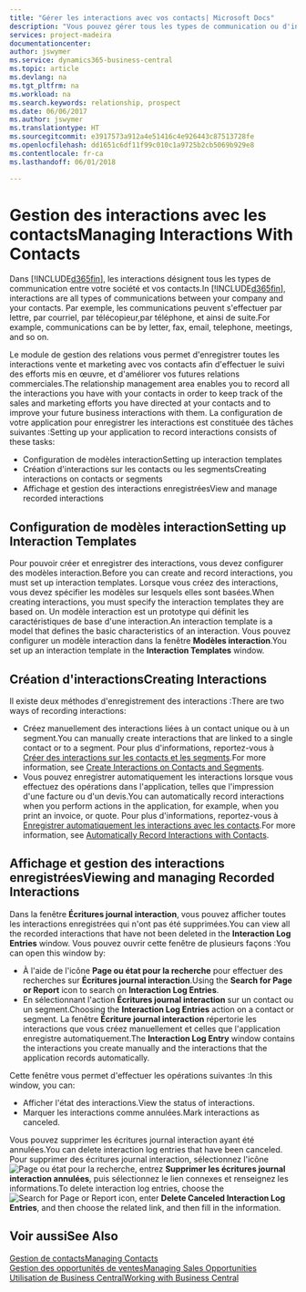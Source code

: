 ```yaml
---
title: "Gérer les interactions avec vos contacts| Microsoft Docs"
description: "Vous pouvez gérer tous les types de communication ou d'interactions entre votre compagnie et vos contacts. Par exemple, une communication par lettre, par téléphone, lors de réunions, etc."
services: project-madeira
documentationcenter: 
author: jswymer
ms.service: dynamics365-business-central
ms.topic: article
ms.devlang: na
ms.tgt_pltfrm: na
ms.workload: na
ms.search.keywords: relationship, prospect
ms.date: 06/06/2017
ms.author: jswymer
ms.translationtype: HT
ms.sourcegitcommit: e3917573a912a4e51416c4e926443c87513728fe
ms.openlocfilehash: dd1651c6df11f99c010c1a9725b2cb5069b929e8
ms.contentlocale: fr-ca
ms.lasthandoff: 06/01/2018

---
```

# <a name="managing-interactions-with-contacts"></a><span data-ttu-id="cd375-103">Gestion des interactions avec les contacts</span><span class="sxs-lookup"><span data-stu-id="cd375-103">Managing Interactions With Contacts</span></span>
<span data-ttu-id="cd375-104">Dans [!INCLUDE[d365fin](includes/d365fin_md.md)], les interactions désignent tous les types de communication entre votre société et vos contacts.</span><span class="sxs-lookup"><span data-stu-id="cd375-104">In [!INCLUDE[d365fin](includes/d365fin_md.md)], interactions are all types of communications between your company and your contacts.</span></span> <span data-ttu-id="cd375-105">Par exemple, les communications peuvent s'effectuer par lettre, par courriel, par télécopieur,par téléphone, et ainsi de suite.</span><span class="sxs-lookup"><span data-stu-id="cd375-105">For example, communications can be by letter, fax, email, telephone, meetings, and so on.</span></span>

<span data-ttu-id="cd375-106">Le module de gestion des relations vous permet d'enregistrer toutes les interactions vente et marketing avec vos contacts afin d'effectuer le suivi des efforts mis en œuvre, et d'améliorer vos futures relations commerciales.</span><span class="sxs-lookup"><span data-stu-id="cd375-106">The relationship management area enables you to record all the interactions you have with your contacts in order to keep track of the sales and marketing efforts you have directed at your contacts and to improve your future business interactions with them.</span></span> <span data-ttu-id="cd375-107">La configuration de votre application pour enregistrer les interactions est constituée des tâches suivantes :</span><span class="sxs-lookup"><span data-stu-id="cd375-107">Setting up your application to record interactions consists of these tasks:</span></span>

* <span data-ttu-id="cd375-108">Configuration de modèles interaction</span><span class="sxs-lookup"><span data-stu-id="cd375-108">Setting up interaction templates</span></span>  
* <span data-ttu-id="cd375-109">Création d'interactions sur les contacts ou les segments</span><span class="sxs-lookup"><span data-stu-id="cd375-109">Creating interactions on contacts or segments</span></span>  
* <span data-ttu-id="cd375-110">Affichage et gestion des interactions enregistrées</span><span class="sxs-lookup"><span data-stu-id="cd375-110">View and manage recorded interactions</span></span>  

##  <a name="setting-up-interaction-templates"></a><span data-ttu-id="cd375-111">Configuration de modèles interaction</span><span class="sxs-lookup"><span data-stu-id="cd375-111">Setting up Interaction Templates</span></span>
<span data-ttu-id="cd375-112">Pour pouvoir créer et enregistrer des interactions, vous devez configurer des modèles interaction.</span><span class="sxs-lookup"><span data-stu-id="cd375-112">Before you can create and record interactions, you must set up interaction templates.</span></span> <span data-ttu-id="cd375-113">Lorsque vous créez des interactions, vous devez spécifier les modèles sur lesquels elles sont basées.</span><span class="sxs-lookup"><span data-stu-id="cd375-113">When creating interactions, you must specify the interaction templates they are based on.</span></span> <span data-ttu-id="cd375-114">Un modèle interaction est un prototype qui définit les caractéristiques de base d'une interaction.</span><span class="sxs-lookup"><span data-stu-id="cd375-114">An interaction template is a model that defines the basic characteristics of an interaction.</span></span>
<span data-ttu-id="cd375-115">Vous pouvez configurer un modèle interaction dans la fenêtre **Modèles interaction**.</span><span class="sxs-lookup"><span data-stu-id="cd375-115">You set up an interaction template in the **Interaction Templates** window.</span></span>  

## <a name="creating-interactions"></a><span data-ttu-id="cd375-116">Création d'interactions</span><span class="sxs-lookup"><span data-stu-id="cd375-116">Creating Interactions</span></span>
<span data-ttu-id="cd375-117">Il existe deux méthodes d'enregistrement des interactions :</span><span class="sxs-lookup"><span data-stu-id="cd375-117">There are two ways of recording interactions:</span></span>

* <span data-ttu-id="cd375-118">Créez manuellement des interactions liées à un contact unique ou à un segment.</span><span class="sxs-lookup"><span data-stu-id="cd375-118">You can manually create interactions that are linked to a single contact or to a segment.</span></span> <span data-ttu-id="cd375-119">Pour plus d'informations, reportez-vous à [Créer des interactions sur les contacts et les segments](marketing-how-create-interactions.md).</span><span class="sxs-lookup"><span data-stu-id="cd375-119">For more information, see [Create Interactions on Contacts and Segments](marketing-how-create-interactions.md).</span></span>  
* <span data-ttu-id="cd375-120">Vous pouvez enregistrer automatiquement les interactions lorsque vous effectuez des opérations dans l'application, telles que l'impression d'une facture ou d'un devis.</span><span class="sxs-lookup"><span data-stu-id="cd375-120">You can automatically record interactions when you perform actions in the application, for example, when you print an invoice, or quote.</span></span> <span data-ttu-id="cd375-121">Pour plus d'informations, reportez-vous à [Enregistrer automatiquement les interactions avec les contacts](marketing-auto-record-interactions.md).</span><span class="sxs-lookup"><span data-stu-id="cd375-121">For more information, see [Automatically Record Interactions with Contacts](marketing-auto-record-interactions.md).</span></span>

## <a name="viewing-and-managing-recorded-interactions"></a><span data-ttu-id="cd375-122">Affichage et gestion des interactions enregistrées</span><span class="sxs-lookup"><span data-stu-id="cd375-122">Viewing and managing Recorded Interactions</span></span>
<span data-ttu-id="cd375-123">Dans la fenêtre **Écritures journal interaction**, vous pouvez afficher toutes les interactions enregistrées qui n'ont pas été supprimées.</span><span class="sxs-lookup"><span data-stu-id="cd375-123">You can view all the recorded interactions that have not been deleted in the **Interaction Log Entries** window.</span></span> <span data-ttu-id="cd375-124">Vous pouvez ouvrir cette fenêtre de plusieurs façons :</span><span class="sxs-lookup"><span data-stu-id="cd375-124">You can open this window by:</span></span>

* <span data-ttu-id="cd375-125">À l'aide de l'icône **Page ou état pour la recherche** pour effectuer des recherches sur **Écritures journal interaction**.</span><span class="sxs-lookup"><span data-stu-id="cd375-125">Using the **Search for Page or Report** icon to search on **Interaction Log Entries**.</span></span>
* <span data-ttu-id="cd375-126">En sélectionnant l'action **Écritures journal interaction** sur un contact ou un segment.</span><span class="sxs-lookup"><span data-stu-id="cd375-126">Choosing the **Interaction Log Entries** action on a contact or segment.</span></span>
  <span data-ttu-id="cd375-127">La fenêtre **Écriture journal interaction** répertorie les interactions que vous créez manuellement et celles que l'application enregistre automatiquement.</span><span class="sxs-lookup"><span data-stu-id="cd375-127">The **Interaction Log Entry** window contains the interactions you create manually and the interactions that the application records automatically.</span></span>

<span data-ttu-id="cd375-128">Cette fenêtre vous permet d'effectuer les opérations suivantes :</span><span class="sxs-lookup"><span data-stu-id="cd375-128">In this window, you can:</span></span>

* <span data-ttu-id="cd375-129">Afficher l'état des interactions.</span><span class="sxs-lookup"><span data-stu-id="cd375-129">View the status of interactions.</span></span>
* <span data-ttu-id="cd375-130">Marquer les interactions comme annulées.</span><span class="sxs-lookup"><span data-stu-id="cd375-130">Mark interactions as canceled.</span></span>

<span data-ttu-id="cd375-131">Vous pouvez supprimer les écritures journal interaction ayant été annulées.</span><span class="sxs-lookup"><span data-stu-id="cd375-131">You can delete interaction log entries that have been canceled.</span></span> <span data-ttu-id="cd375-132">Pour supprimer des écritures journal interaction, sélectionnez l'icône ![Page ou état pour la recherche](media/ui-search/search_small.png "icône Page ou état pour la recherche"), entrez **Supprimer les écritures journal interaction annulées**, puis sélectionnez le lien connexes et renseignez les informations.</span><span class="sxs-lookup"><span data-stu-id="cd375-132">To delete interaction log entries, choose the ![Search for Page or Report](media/ui-search/search_small.png "Search for Page or Report icon") icon, enter **Delete Canceled Interaction Log Entries**, and then choose the related link, and then fill in the information.</span></span>

## <a name="see-also"></a><span data-ttu-id="cd375-133">Voir aussi</span><span class="sxs-lookup"><span data-stu-id="cd375-133">See Also</span></span>
[<span data-ttu-id="cd375-134">Gestion de contacts</span><span class="sxs-lookup"><span data-stu-id="cd375-134">Managing Contacts</span></span>](marketing-contacts.md)  
[<span data-ttu-id="cd375-135">Gestion des opportunités de ventes</span><span class="sxs-lookup"><span data-stu-id="cd375-135">Managing Sales Opportunities</span></span>](marketing-manage-sales-opportunities.md)  
[<span data-ttu-id="cd375-136">Utilisation de Business Central</span><span class="sxs-lookup"><span data-stu-id="cd375-136">Working with Business Central</span></span>](ui-work-product.md)  

